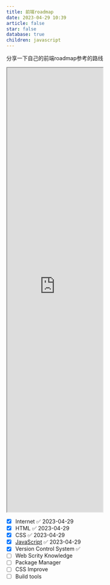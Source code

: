 ```yaml
---
title: 前端roadmap
date: 2023-04-29 10:39
article: false
star: false
database: true
children: javascript
---
```


分享一下自己的前端roadmap参考的路线
<iframe id="inlineFrameExample"
    title="Inline Frame Example"
    width="50%"
    height="30%"
    src="https://roadmap.sh/frontend">
</iframe>

- [x] Internet ✅ 2023-04-29
- [x] HTML ✅ 2023-04-29
- [x] CSS ✅ 2023-04-29
- [x] [JavaScript](JavaScript) ✅ 2023-04-29
- [x] Version Control System ✅ 
- [ ] Web Scrity Knowledge
- [ ] Package Manager
- [ ] CSS Improve
- [ ] Build tools